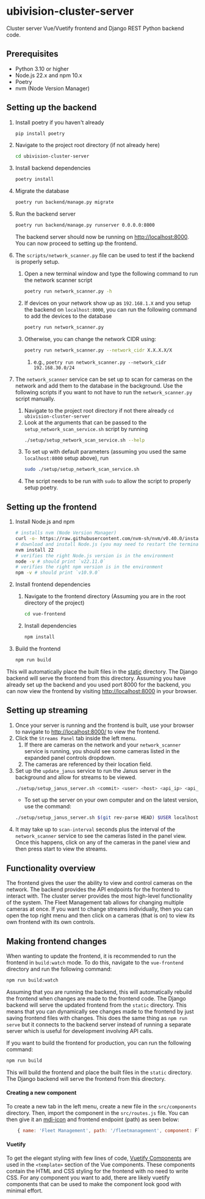 # ubivision-cluster-server
Cluster server Vue/Vuetify frontend and Django REST Python backend code.

## Prerequisites
- Python 3.10 or higher
- Node.js 22.x and npm 10.x
- Poetry
- nvm (Node Version Manager)

## Setting up the backend
1. Install poetry if you haven't already
    ```bash
    pip install poetry
    ``` 
2. Navigate to the project root directory (if not already here)
    ```bash
    cd ubivision-cluster-server
    ```
3. Install backend dependencies
    ```bash
    poetry install
    ```
4. Migrate the database
    ```bash
    poetry run backend/manage.py migrate
    ```
5. Run the backend server
    ```bash
    poetry run backend/manage.py runserver 0.0.0.0:8000
    ```
    The backend server should now be running on [http://localhost:8000](http://localhost:8000). You can now proceed to setting up the frontend.

6. The `scripts/network_scanner.py` file can be used to test if the backend is properly setup. 
   1. Open a new terminal window and type the following command to run the network scanner script
        ```bash
        poetry run network_scanner.py -h
        ```
    2. If devices on your network show up as `192.168.1.X` and you setup the backend on `localhost:8000`, you can run the following command to add the devices to the database
        ```bash
        poetry run network_scanner.py
        ```
    3. Otherwise, you can change the network CIDR using:
        ```bash
        poetry run network_scanner.py --network_cidr X.X.X.X/X
        ```
        1. e.g., `poetry run network_scanner.py --network_cidr 192.168.30.0/24`

7. The `network_scanner` service can be set up to scan for cameras on the network and add them to the database in the background. Use the following scripts if you want to not have to run the `network_scanner.py` script manually.
   1. Navigate to the project root directory if not there already `cd ubivision-cluster-server`
   2. Look at the arguments that can be passed to the `setup_network_scan_service.sh` script by running
        ```bash
        ./setup/setup_network_scan_service.sh --help
        ```
   3. To set up with default parameters (assuming you used the same `localhost:8000` setup above), run
        ```bash
        sudo ./setup/setup_network_scan_service.sh
        ```
    4. The script needs to be run with `sudo` to allow the script to properly setup poetry.

## Setting up the frontend
1. Install Node.js and npm

    ```bash
    # installs nvm (Node Version Manager)
    curl -o- https://raw.githubusercontent.com/nvm-sh/nvm/v0.40.0/install.sh | bash
    # download and install Node.js (you may need to restart the terminal)
    nvm install 22
    # verifies the right Node.js version is in the environment
    node -v # should print `v22.11.0`
    # verifies the right npm version is in the environment
    npm -v # should print `v10.9.0`
    ```

2. Install frontend dependencies
   1. Navigate to the frontend directory (Assuming you are in the root directory of the project)
        ```bash
        cd vue-frontend
        ```
   2. Install dependencies
        ```bash
        npm install
        ```

3. Build the frontend
    ```bash
    npm run build
    ```

This will automatically place the built files in the [static](http://_vscodecontentref_/1) directory. The Django backend will serve the frontend from this directory. Assuming you have already set up the backend and you used port 8000 for the backend, you can now view the frontend by visiting [http://localhost:8000](http://_vscodecontentref_/2) in your browser.

## Setting up streaming
1. Once your server is running and the frontend is built, use your browser to navigate to [http://localhost:8000/](http://_vscodecontentref_/3) to view the frontend.
2. Click the `Streams Panel` tab inside the left menu.
   1. If there are cameras on the network and your `network_scanner` service is running, you should see some cameras listed in the expanded panel controls dropdown. 
   2. The cameras are referenced by their location field.
3. Set up the `update_janus` service to run the Janus server in the background and allow for streams to be viewed.
    ```bash
    ./setup/setup_janus_server.sh <commit> <user> <host> <api_ip> <api_port> [--target-dir <dir>] [--scan-interval <interval>]
    ```
    - To set up the server on your own computer and on the latest version, use the command:
    ```bash
    ./setup/setup_janus_server.sh $(git rev-parse HEAD) $USER localhost localhost 8000
    ```
4. It may take up to `scan-interval` seconds plus the interval of the `network_scanner` service to see the cameras listed in the panel view. Once this happens, click on any of the cameras in the panel view and then press start to view the streams.

## Functionality overview
The frontend gives the user the ability to view and control cameras on the network. The backend provides the API endpoints for the frontend to interact with. The cluster server provides the most high-level functionality of the system. The Fleet Management tab allows for changing multiple cameras at once. If you want to change streams individually, then you can open the top right menu and then click on a cameras (that is on) to view its own frontend with its own controls.

## Making frontend changes
When wanting to update the frontend, it is recommended to run the frontend in `build:watch` mode. To do this, navigate to the `vue-frontend` directory and run the following command:
```bash
npm run build:watch
```
Assuming that you are running the backend, this will automatically rebuild the frontend when changes are made to the frontend code. The Django backend will serve the updated frontend from the `static` directory. This means that you can dynamically see changes made to the frontend by just saving frontend files with changes. This does the same thing as `npm run serve` but it connects to the backend server instead of running a separate server which is useful for development involving API calls.

If you want to build the frontend for production, you can run the following command:
```bash
npm run build
```
This will build the frontend and place the built files in the `static` directory. The Django backend will serve the frontend from this directory. 

#### Creating a new component
To create a new tab in the left menu, create a new file in the `src/components` directory. Then, import the component in the `src/routes.js` file. You can then give it an [mdi-icon](https://pictogrammers.com/library/mdi/) and frontend endpoint (path) as seen below:

```javascript
    { name: 'Fleet Management', path: '/fleetmanagement', component: FleetManagement, icon: 'mdi-truck' },
```

#### Vuetify
To get the elegant styling with few lines of code, [Vuetify Components](https://vuetifyjs.com/en/components/all/#containment) are used in the `<template>` section of the Vue components. These components contain the HTML and CSS styling for the frontend with no need to write CSS. For any component you want to add, there are likely vuetify components that can be used to make the component look good with minimal effort.
